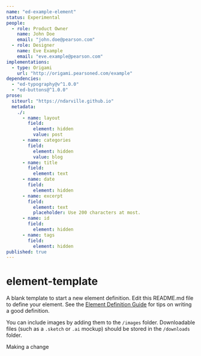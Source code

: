 ```yaml
---
name: "ed-example-element"
status: Experimental
people: 
  - role: Product Owner
    name: John Doe
    email: "john.doe@pearson.com"
  - role: Designer
    name: Eve Example
    email: "eve.example@pearson.com"
implementations: 
  - type: Origami
    url: "http://origami.pearsoned.com/example"
dependencies: 
  - "ed-typography@v^1.0.0"
  - "ed-buttons@^1.0.0"
prose: 
  siteurl: "https://ndarville.github.io"
  metadata: 
    ./: 
      - name: layout
        field: 
          element: hidden
          value: post
      - name: categories
        field: 
          element: hidden
          value: blog
      - name: title
        field: 
          element: text
      - name: date
        field: 
          element: hidden
      - name: excerpt
        field: 
          element: text
          placeholder: Use 200 characters at most.
      - name: id
        field: 
          element: hidden
      - name: tags
        field: 
          element: hidden
published: true
---
```




# element-template
A blank template to start a new element definition. Edit this README.md file to define your element. See the [Element Definition Guide](www.example.com) for tips on writing a good definition.

You can include images by adding them to the `/images` folder. Downloadable files (such as a `.sketch` or `.ai` mockup) should be stored in the `/downloads` folder.

Making a change
